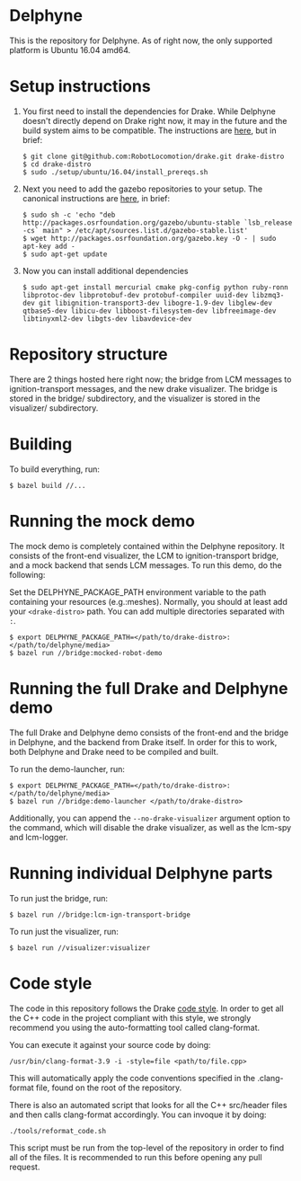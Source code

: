 # Delphyne

This is the repository for Delphyne.  As of right now, the only supported platform is Ubuntu 16.04 amd64.

# Setup instructions

1.  You first need to install the dependencies for Drake.  While Delphyne doesn't directly depend on Drake right now, it may in the future and the build system aims to be compatible.  The instructions are [here](http://drake.mit.edu/from_source.html), but in brief:

    ```
    $ git clone git@github.com:RobotLocomotion/drake.git drake-distro
    $ cd drake-distro
    $ sudo ./setup/ubuntu/16.04/install_prereqs.sh
    ```

1. Next you need to add the gazebo repositories to your setup.  The canonical instructions are [here](https://ignition-transport.readthedocs.io/en/latest/installation/installation.html#ubuntu-linux), in brief:

    ```
    $ sudo sh -c 'echo "deb http://packages.osrfoundation.org/gazebo/ubuntu-stable `lsb_release -cs` main" > /etc/apt/sources.list.d/gazebo-stable.list'
    $ wget http://packages.osrfoundation.org/gazebo.key -O - | sudo apt-key add -
    $ sudo apt-get update
    ```

1. Now you can install additional dependencies

    ```
    $ sudo apt-get install mercurial cmake pkg-config python ruby-ronn libprotoc-dev libprotobuf-dev protobuf-compiler uuid-dev libzmq3-dev git libignition-transport3-dev libogre-1.9-dev libglew-dev qtbase5-dev libicu-dev libboost-filesystem-dev libfreeimage-dev libtinyxml2-dev libgts-dev libavdevice-dev
    ```

# Repository structure
There are 2 things hosted here right now; the bridge from LCM messages to ignition-transport messages, and the new drake visualizer.  The bridge is stored in the bridge/ subdirectory, and the visualizer
is stored in the visualizer/ subdirectory.

# Building
To build everything, run:

```
$ bazel build //...
```

# Running the mock demo

The mock demo is completely contained within the Delphyne repository.  It
consists of the front-end visualizer, the LCM to ignition-transport bridge,
and a mock backend that sends LCM messages.  To run this demo, do the
following:

Set the DELPHYNE_PACKAGE_PATH environment variable to the path containing your
resources (e.g.:meshes). Normally, you should at least add your `<drake-distro>`
path. You can add multiple directories separated with `:`.
```
$ export DELPHYNE_PACKAGE_PATH=</path/to/drake-distro>:</path/to/delphyne/media>
$ bazel run //bridge:mocked-robot-demo
```

# Running the full Drake and Delphyne demo

The full Drake and Delphyne demo consists of the front-end and the bridge
in Delphyne, and the backend from Drake itself.  In order for this to work,
both Delphyne and Drake need to be compiled and built.

To run the demo-launcher, run:

```
$ export DELPHYNE_PACKAGE_PATH=</path/to/drake-distro>:</path/to/delphyne/media>
$ bazel run //bridge:demo-launcher </path/to/drake-distro>
```
Additionally, you can append the `--no-drake-visualizer` argument option to the command, which will disable the drake visualizer, as well as the lcm-spy and lcm-logger.


# Running individual Delphyne parts

To run just the bridge, run:

```
$ bazel run //bridge:lcm-ign-transport-bridge
```

To run just the visualizer, run:

```
$ bazel run //visualizer:visualizer
```

# Code style
The code in this repository follows the Drake [code style](http://drake.mit.edu/code_style_guide.html).  In order to get all the C++ code in the project compliant with this style, we strongly recommend you using the auto-formatting tool called clang-format.

You can execute it against your source code by doing:
```
/usr/bin/clang-format-3.9 -i -style=file <path/to/file.cpp>
```
This will automatically apply the code conventions specified in the .clang-format file, found on the root of the repository.

There is also an automated script that looks for all the C++ src/header files and then calls clang-format accordingly. You can invoque it by doing:

```
./tools/reformat_code.sh
```

This script must be run from the top-level of the repository in order to find all of the files. It is recommended to run this before opening any pull request.
